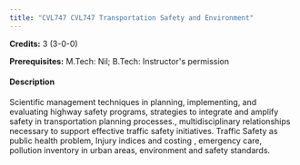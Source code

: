 ```yaml
---
title: "CVL747 CVL747 Transportation Safety and Environment"
---
```

**Credits:** 3 (3-0-0)

**Prerequisites:** M.Tech: Nil; B.Tech: Instructor's permission

#### Description
Scientific management techniques in planning, implementing, and evaluating highway safety programs, strategies to integrate and amplify safety in transportation planning processes., multidisciplinary relationships necessary to support effective traffic safety initiatives. Traffic Safety as public health problem, Injury indices and costing , emergency care, pollution inventory in urban areas, environment and safety standards.